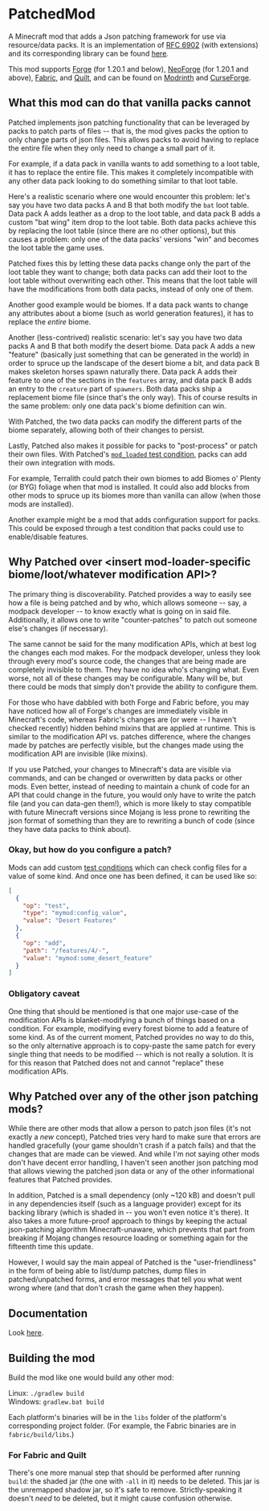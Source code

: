 # PatchedMod

A Minecraft mod that adds a Json patching framework for use via resource/data packs.
It is an implementation of [RFC 6902](https://datatracker.ietf.org/doc/html/rfc6902) (with extensions) and its corresponding library can be found [here](https://github.com/EnderTurret/Patched).

This mod supports [Forge](https://minecraftforge.net) (for 1.20.1 and below), [NeoForge](https://neoforged.net) (for 1.20.1 and above), [Fabric](https://fabricmc.net), and [Quilt](https://quiltmc.org/en),
and can be found on [Modrinth](https://modrinth.com/mod/patched) and [CurseForge](https://www.curseforge.com/minecraft/mc-mods/patched).

## What this mod can do that vanilla packs cannot

Patched implements json patching functionality that can be leveraged by packs to patch parts of files -- that is, the mod gives packs the option to only change parts of json files.
This allows packs to avoid having to replace the entire file when they only need to change a small part of it.

For example, if a data pack in vanilla wants to add something to a loot table, it has to replace the entire file.
This makes it completely incompatible with any other data pack looking to do something similar to that loot table.

Here's a realistic scenario where one would encounter this problem: let's say you have two data packs A and B that both modify the `bat` loot table.
Data pack A adds leather as a drop to the loot table, and data pack B adds a custom "bat wing" item drop to the loot table.
Both data packs achieve this by replacing the loot table (since there are no other options), but this causes a problem: only one of the data packs' versions "win" and becomes the loot table the game uses.

Patched fixes this by letting these data packs change only the part of the loot table they want to change; both data packs can add their loot to the loot table without overwriting each other.
This means that the loot table will have the modifications from both data packs, instead of only one of them.

Another good example would be biomes.
If a data pack wants to change any attributes about a biome (such as world generation features), it has to replace the *entire* biome.

Another (less-contrived) realistic scenario: let's say you have two data packs A and B that both modify the desert biome.
Data pack A adds a new "feature" (basically just something that can be generated in the world) in order to spruce up the landscape of the desert biome a bit, and data pack B makes skeleton horses spawn naturally there.
Data pack A adds their feature to one of the sections in the `features` array, and data pack B adds an entry to the `creature` part of `spawners`.
Both data packs ship a replacement biome file (since that's the only way).
This of course results in the same problem: only one data pack's biome definition can win.

With Patched, the two data packs can modify the different parts of the biome separately, allowing both of their changes to persist.

Lastly, Patched also makes it possible for packs to "post-process" or patch their own files.
With Patched's [`mod_loaded` test condition](docs/extensions.md#patchedmod_loaded), packs can add their own integration with mods.

For example, Terralith could patch their own biomes to add Biomes o' Plenty (or BYG) foliage when that mod is installed.
It could also add blocks from other mods to spruce up its biomes more than vanilla can allow (when those mods are installed).

Another example might be a mod that adds configuration support for packs.
This could be exposed through a test condition that packs could use to enable/disable features.

## Why Patched over <insert mod-loader-specific biome/loot/whatever modification API>?

The primary thing is discoverability.
Patched provides a way to easily see how a file is being patched and by who, which allows someone -- say, a modpack developer -- to know exactly what is going on in said file.
Additionally, it allows one to write "counter-patches" to patch out someone else's changes (if necessary).

The same cannot be said for the many modification APIs, which at best log the changes each mod makes.
For the modpack developer, unless they look through every mod's source code, the changes that are being made are completely invisible to them.
They have no idea who's changing what.
Even worse, not all of these changes may be configurable. Many will be, but there could be mods that simply don't provide the ability to configure them.

For those who have dabbled with both Forge and Fabric before, you may have noticed how all of Forge's changes are immediately visible in Minecraft's code, whereas Fabric's changes are (or were -- I haven't checked recently) hidden behind mixins that are applied at runtime.
This is similar to the modification API vs. patches difference, where the changes made by patches are perfectly visible, but the changes made using the modification API are invisible (like mixins).

If you use Patched, your changes to Minecraft's data are visible via commands, and can be changed or overwritten by data packs or other mods.
Even better, instead of needing to maintain a chunk of code for an API that could change in the future, you would only have to write the patch file (and you can data-gen them!),
which is more likely to stay compatible with future Minecraft versions since Mojang is less prone to rewriting the json format of something than they are to rewriting a bunch of code (since they have data packs to think about).

### Okay, but how do you configure a patch?

Mods can add custom [test conditions](docs/api.md#custom-test-registration) which can check config files for a value of some kind. And once one has been defined, it can be used like so:

```json
[
  {
    "op": "test",
    "type": "mymod:config_value",
    "value": "Desert Features"
  },
  {
    "op": "add",
    "path": "/features/4/-",
    "value": "mymod:some_desert_feature"
  }
]
```

### Obligatory caveat

One thing that should be mentioned is that one major use-case of the modification APIs is blanket-modifying a bunch of things based on a condition.
For example, modifying every forest biome to add a feature of some kind.
As of the current moment, Patched provides no way to do this, so the only alternative approach is to copy-paste the same patch for every single thing that needs to be modified -- which is not really a solution.
It is for this reason that Patched does not and cannot "replace" these modification APIs.

## Why Patched over any of the other json patching mods?

While there are other mods that allow a person to patch json files (it's not exactly a *new* concept),
Patched tries very hard to make sure that errors are handled gracefully (your game shouldn't crash if a patch fails) and that the changes that are made can be viewed.
And while I'm not saying other mods don't have decent error handling, I haven't seen another json patching mod that allows viewing the patched json data or any of the other informational features that Patched provides.

In addition, Patched is a small dependency (only ~120 kB) and doesn't pull in any dependencies itself (such as a language provider) except for its backing library (which is shaded in -- you won't even notice it's there).
It also takes a more future-proof approach to things by keeping the actual json-patching algorithm Minecraft-unaware, which prevents that part from breaking if Mojang changes resource loading or something again for the fifteenth time this update.

However, I would say the main appeal of Patched is the "user-friendliness" in the form of being able to list/dump patches, dump files in patched/unpatched forms, and error messages that tell you what went wrong where (and that don't crash the game when they happen).

## Documentation

Look [here](docs/index.md).

## Building the mod

Build the mod like one would build any other mod:

Linux: `./gradlew build`<br>
Windows: `gradlew.bat build`

Each platform's binaries will be in the `libs` folder of the platform's corresponding project folder.
(For example, the Fabric binaries are in `fabric/build/libs`.)

### For Fabric and Quilt

There's one more manual step that should be performed after running `build`: the shaded jar (the one with `-all` in it) needs to be deleted.
This jar is the unremapped shadow jar, so it's safe to remove.
Strictly-speaking it doesn't *need* to be deleted, but it might cause confusion otherwise.